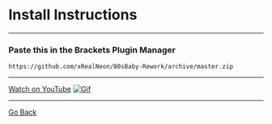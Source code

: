 # Install Instructions

------

### Paste this in the Brackets Plugin Manager

```
https://github.com/xRealNeon/80sBaby-Rework/archive/master.zip
```
------

[Watch on YouTube](https://youtu.be/VT9n-xGwB6w "Watch on YouTube")
[![Gif](https://raw.githubusercontent.com/xRealNeon/80sBaby-Rework/gh-pages/gif.gif)](https://youtu.be/VT9n-xGwB6w)

------

[Go Back](https://xrealneon.github.io/80sBaby-Rework "Go Back")
